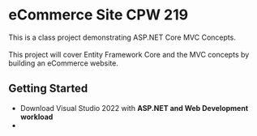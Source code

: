# eCommerce Site CPW 219
This is a class project demonstrating ASP.NET Core MVC Concepts.
<br>  
This project will cover Entity Framework Core and the
MVC concepts by building an eCommerce website. 

## Getting Started
- Download Visual Studio 2022 with **ASP.NET and Web
Development workload**
- 